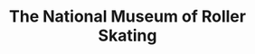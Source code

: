 ---
layout: repo
title: "The National Museum of Roller Skating"
id: 11457
permalink: repos/11457/
---
